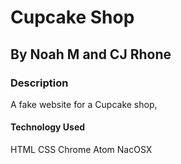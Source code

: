 # Cupcake Shop

## By Noah M and CJ Rhone

### Description
A fake website for a Cupcake shop,

#### Technology Used
HTML
CSS
Chrome
Atom
NacOSX
